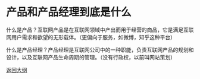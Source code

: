 # 产品和产品经理到底是什么

什么是产品？互联网产品是在互联网领域中产出而用于经营的商品，它是满足互联网用户需求和欲望的无形载体。（更偏向于服务，如微博，知乎这种平台）

什么是产品经理？产品经理是互联网公司中的一种职能，负责互联网产品的规划和设计，以及互联网产品生命周期的管理。（没有行政权，以前叫网站策划）



[返回大纲](https://github.com/FRANKIETANG/PM#%E4%BA%A7%E5%93%81%E7%BB%8F%E7%90%86%E7%AC%AC%E4%B8%80%E8%AF%BE-%E5%89%8D%E8%A8%80)